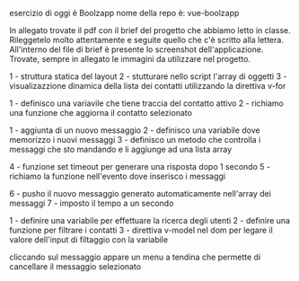 esercizio di oggi è Boolzapp
nome della repo è: vue-boolzapp


In allegato trovate il pdf con il brief del progetto che abbiamo letto in classe. Rileggetelo molto attentamente e seguite quello che c'è scritto alla lettera. All'interno del file di brief è presente lo screenshot dell'applicazione. Trovate, sempre in allegato le immagini da utilizzare nel progetto.


<!-- MILESTONE 1 -->
1 - struttura statica del layout 
2 - stutturare nello script l'array di oggetti
3 - visualizazzione dinamica della lista dei contatti utilizzando la direttiva v-for

<!-- MILESTONE 2 -->
1 - definisco una variavile che tiene traccia del contatto attivo
2 - richiamo una funzione che aggiorna il contatto selezionato

<!-- MILSTONE 3 -->
1 - aggiunta di un nuovo messaggio 
2 - definisco una variabile dove memorizzo i nuovi messaggi
3 - definisco un metodo che controlla i messaggi che sto mandando e li aggiunge ad una lista array

4 - funzione set timeout per generare una risposta dopo 1 secondo
5 - richiamo la funzione nell'evento dove inserisco i messaggi

6 - pusho il nuovo messaggio generato automaticamente nell'array dei messaggi 
7 - imposto il tempo a un secondo

<!-- MILSTONE 4 -->

1 - definire una variabile per effettuare la ricerca degli utenti
2 - definire una funzione per filtrare i contatti
3 - direttiva v-model nel dom per legare il valore dell'input di filtaggio con la variabile







<!-- MILSTONE 5 OPZIONALE -->


cliccando sul messaggio appare un menu a tendina che
permette di cancellare il messaggio selezionato







<!-- prove -->
<!-- .......generare un array di risposte automatiche..... e far si che queste vegano generate a random dopo un secondo......???? -->

<!-- 1 - genero un array di risposte random
2 - funzione arrow a tempo 
3 - variabile risposte random che richiama l'array di risposte random
4 - libreria math che genera a random una delle risposte nell.arrai
5 - devo scorrere l'indice dell'array di rispste random 
6 - puhs delle risposte a random nell'array dei messaggi  -->


